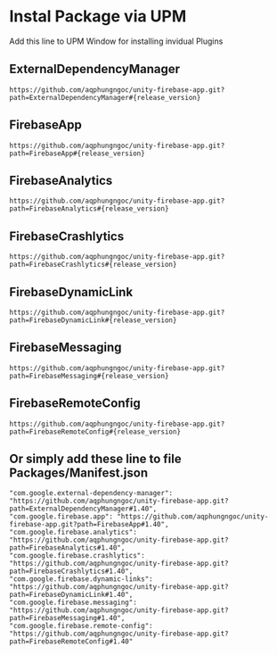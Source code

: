 # Instal Package via UPM

Add this line to UPM Window for installing invidual Plugins

## ExternalDependencyManager

	https://github.com/aqphungngoc/unity-firebase-app.git?path=ExternalDependencyManager#{release_version}

## FirebaseApp

	https://github.com/aqphungngoc/unity-firebase-app.git?path=FirebaseApp#{release_version}

## FirebaseAnalytics

	https://github.com/aqphungngoc/unity-firebase-app.git?path=FirebaseAnalytics#{release_version}

## FirebaseCrashlytics

	https://github.com/aqphungngoc/unity-firebase-app.git?path=FirebaseCrashlytics#{release_version}

## FirebaseDynamicLink

	https://github.com/aqphungngoc/unity-firebase-app.git?path=FirebaseDynamicLink#{release_version}

## FirebaseMessaging

	https://github.com/aqphungngoc/unity-firebase-app.git?path=FirebaseMessaging#{release_version}

## FirebaseRemoteConfig

	https://github.com/aqphungngoc/unity-firebase-app.git?path=FirebaseRemoteConfig#{release_version}

## Or simply add these line to file Packages/Manifest.json

    "com.google.external-dependency-manager": "https://github.com/aqphungngoc/unity-firebase-app.git?path=ExternalDependencyManager#1.40",
    "com.google.firebase.app": "https://github.com/aqphungngoc/unity-firebase-app.git?path=FirebaseApp#1.40",
    "com.google.firebase.analytics": "https://github.com/aqphungngoc/unity-firebase-app.git?path=FirebaseAnalytics#1.40",
    "com.google.firebase.crashlytics": "https://github.com/aqphungngoc/unity-firebase-app.git?path=FirebaseCrashlytics#1.40",
    "com.google.firebase.dynamic-links": "https://github.com/aqphungngoc/unity-firebase-app.git?path=FirebaseDynamicLink#1.40",
    "com.google.firebase.messaging": "https://github.com/aqphungngoc/unity-firebase-app.git?path=FirebaseMessaging#1.40",
    "com.google.firebase.remote-config": "https://github.com/aqphungngoc/unity-firebase-app.git?path=FirebaseRemoteConfig#1.40"
